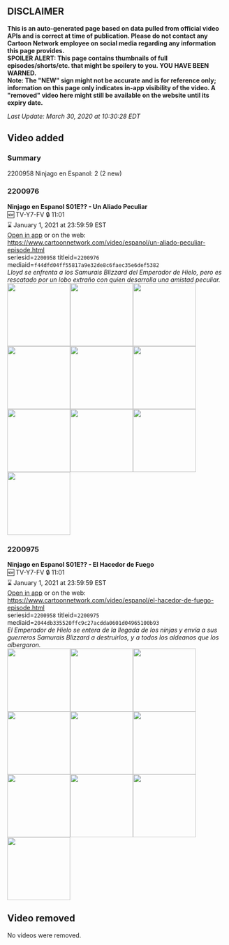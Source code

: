 ## DISCLAIMER
**This is an auto-generated page based on data pulled from official video APIs and is correct at time of publication. Please do not contact any Cartoon Network employee on social media regarding any information this page provides.**  
**SPOILER ALERT: This page contains thumbnails of full episodes/shorts/etc. that might be spoilery to you. YOU HAVE BEEN WARNED.**  
**Note: The "NEW" sign might not be accurate and is for reference only; information on this page only indicates in-app visibility of the video. A "removed" video here might still be available on the website until its expiry date.**  

_Last Update: March 30, 2020 at 10:30:28 EDT_
## Video added
### Summary
2200958 Ninjago en Espanol: 2 (2 new)  
### 2200976
**Ninjago en Espanol S01E?? - Un Aliado Peculiar**  
🆕 TV-Y7-FV 🔒 11:01  
⌛ January 1, 2021 at 23:59:59 EST  
[Open in app](https://tinyurl.com/t4rvllp) or on the web: https://www.cartoonnetwork.com/video/espanol/un-aliado-peculiar-episode.html  
seriesid=`2200958` titleid=`2200976` mediaid=`f44dfd04ff55817a9e32de8c6faec35e6def5382`  
_Lloyd se enfrenta a los Samurais Blizzard del Emperador de Hielo, pero es rescatado por un lobo extraño con quien desarrolla una amistad peculiar._  
<a href="https://s3.amazonaws.com/cartoonorchestrator/2200976_001_1280x720.jpg"><img src="https://s3.amazonaws.com/cartoonorchestrator/2200976_001_640x360.jpg" height="144px" /></a><a href="https://s3.amazonaws.com/cartoonorchestrator/2200976_002_1280x720.jpg"><img src="https://s3.amazonaws.com/cartoonorchestrator/2200976_002_640x360.jpg" height="144px" /></a><a href="https://s3.amazonaws.com/cartoonorchestrator/2200976_003_1280x720.jpg"><img src="https://s3.amazonaws.com/cartoonorchestrator/2200976_003_640x360.jpg" height="144px" /></a><a href="https://s3.amazonaws.com/cartoonorchestrator/2200976_004_1280x720.jpg"><img src="https://s3.amazonaws.com/cartoonorchestrator/2200976_004_640x360.jpg" height="144px" /></a><a href="https://s3.amazonaws.com/cartoonorchestrator/2200976_005_1280x720.jpg"><img src="https://s3.amazonaws.com/cartoonorchestrator/2200976_005_640x360.jpg" height="144px" /></a><a href="https://s3.amazonaws.com/cartoonorchestrator/2200976_006_1280x720.jpg"><img src="https://s3.amazonaws.com/cartoonorchestrator/2200976_006_640x360.jpg" height="144px" /></a><a href="https://s3.amazonaws.com/cartoonorchestrator/2200976_007_1280x720.jpg"><img src="https://s3.amazonaws.com/cartoonorchestrator/2200976_007_640x360.jpg" height="144px" /></a><a href="https://s3.amazonaws.com/cartoonorchestrator/2200976_008_1280x720.jpg"><img src="https://s3.amazonaws.com/cartoonorchestrator/2200976_008_640x360.jpg" height="144px" /></a><a href="https://s3.amazonaws.com/cartoonorchestrator/2200976_009_1280x720.jpg"><img src="https://s3.amazonaws.com/cartoonorchestrator/2200976_009_640x360.jpg" height="144px" /></a><a href="https://s3.amazonaws.com/cartoonorchestrator/2200976_010_1280x720.jpg"><img src="https://s3.amazonaws.com/cartoonorchestrator/2200976_010_640x360.jpg" height="144px" /></a>
### 2200975
**Ninjago en Espanol S01E?? - El Hacedor de Fuego**  
🆕 TV-Y7-FV 🔒 11:01  
⌛ January 1, 2021 at 23:59:59 EST  
[Open in app](https://tinyurl.com/tb5kn8u) or on the web: https://www.cartoonnetwork.com/video/espanol/el-hacedor-de-fuego-episode.html  
seriesid=`2200958` titleid=`2200975` mediaid=`2044db335520ffc9c27acdda0601d04965100b93`  
_El Emperador de Hielo se entera de la llegada de los ninjas y envía a sus guerreros Samurais Blizzard a destruirlos, y a todos los aldeanos que los albergaron._  
<a href="https://s3.amazonaws.com/cartoonorchestrator/2200975_001_1280x720.jpg"><img src="https://s3.amazonaws.com/cartoonorchestrator/2200975_001_640x360.jpg" height="144px" /></a><a href="https://s3.amazonaws.com/cartoonorchestrator/2200975_002_1280x720.jpg"><img src="https://s3.amazonaws.com/cartoonorchestrator/2200975_002_640x360.jpg" height="144px" /></a><a href="https://s3.amazonaws.com/cartoonorchestrator/2200975_003_1280x720.jpg"><img src="https://s3.amazonaws.com/cartoonorchestrator/2200975_003_640x360.jpg" height="144px" /></a><a href="https://s3.amazonaws.com/cartoonorchestrator/2200975_004_1280x720.jpg"><img src="https://s3.amazonaws.com/cartoonorchestrator/2200975_004_640x360.jpg" height="144px" /></a><a href="https://s3.amazonaws.com/cartoonorchestrator/2200975_005_1280x720.jpg"><img src="https://s3.amazonaws.com/cartoonorchestrator/2200975_005_640x360.jpg" height="144px" /></a><a href="https://s3.amazonaws.com/cartoonorchestrator/2200975_006_1280x720.jpg"><img src="https://s3.amazonaws.com/cartoonorchestrator/2200975_006_640x360.jpg" height="144px" /></a><a href="https://s3.amazonaws.com/cartoonorchestrator/2200975_007_1280x720.jpg"><img src="https://s3.amazonaws.com/cartoonorchestrator/2200975_007_640x360.jpg" height="144px" /></a><a href="https://s3.amazonaws.com/cartoonorchestrator/2200975_008_1280x720.jpg"><img src="https://s3.amazonaws.com/cartoonorchestrator/2200975_008_640x360.jpg" height="144px" /></a><a href="https://s3.amazonaws.com/cartoonorchestrator/2200975_009_1280x720.jpg"><img src="https://s3.amazonaws.com/cartoonorchestrator/2200975_009_640x360.jpg" height="144px" /></a><a href="https://s3.amazonaws.com/cartoonorchestrator/2200975_010_1280x720.jpg"><img src="https://s3.amazonaws.com/cartoonorchestrator/2200975_010_640x360.jpg" height="144px" /></a>
## Video removed
No videos were removed.  
